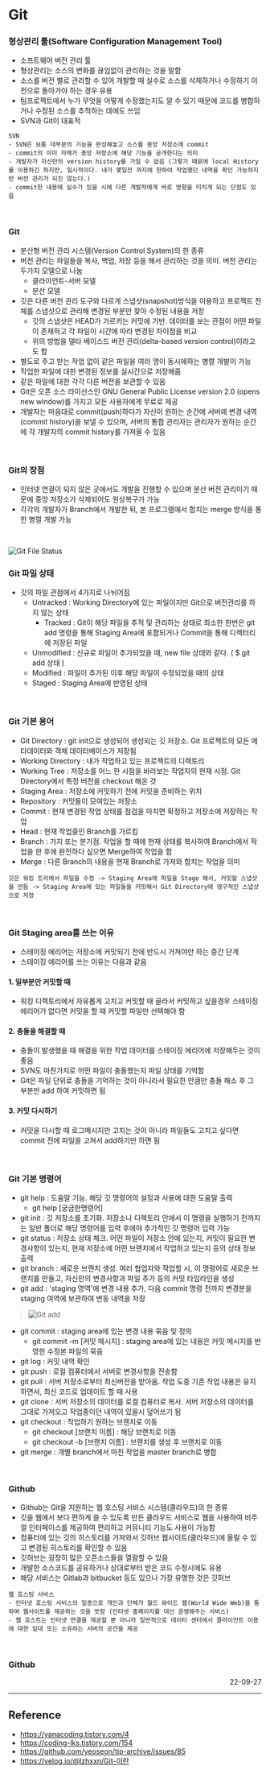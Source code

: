 # Git

### 형상관리 툴(Software Configuration Management Tool)
- 소프트웨어 버전 관리 툴
- 형상관리는 소스의 변화를 끊임없이 관리하는 것을 말함
- 소스를 버전 별로 관리할 수 있어 개발할 때 실수로 소스를 삭제하거나 수정하기 이전으로 돌아가야 하는 경우 유용
- 팀프로젝트에서 누가 무엇을 어떻게 수정했는지도 알 수 있기 때문에 코드를 병합하거나 수정된 소스를 추적하는 데에도 쓰임
- SVN과 Git이 대표적 
```
SVN
- SVN은 보통 대부분의 기능을 완성해놓고 소스를 중앙 저장소에 commit
- commit의 이미 자체가 중앙 저장소에 해당 기능을 공개한다는 의미
- 개발자가 자신만의 version history를 가질 수 없음 (그렇기 때문에 local History를 이용하긴 하지만, 일시적이다. 내가 몇일전 까지에 한하여 작업했던 내역을 확인 가능하지만 버전 관리가 되진 않는다.)
- commit한 내용에 실수가 있을 시에 다른 개발자에게 바로 영향을 미치게 되는 단점도 있음
```

<br>

### Git
- 분산형 버전 관리 시스템(Version Control System)의 한 종류
- 버전 관리는 파일들을 복사, 백업, 저장 등을 해서 관리하는 것을 의미. 버전 관리는 두가지 모델으로 나눔
    - 클라이언트-서버 모델
    - 분산 모델
- 깃은 다른 버전 관리 도구와 다르게 스냅샷(snapshot)방식을 이용하고 프로젝트 전체를 스냅샷으로 관리해 변경된 부분만 찾아 수정된 내용을 저장
    - 깃의 스냅샷은 HEAD가 가르키는 커밋에 기반. 데이터를 보는 관점이 어떤 파일이 존재하고 각 파일이 시간에 따라 변경된 차이점을 비교
    - 위의 방법을 델타 베이스드 버전 관리(delta-based version control)이라고도 함
- 별도로 주고 받는 작업 없이 같은 파일을 여러 명이 동시에하는 병렬 개발이 가능
- 작업한 파일에 대한 변경된 정보를 실시간으로 저장해줌
- 같은 파일에 대한 각각 다른 버전을 보관할 수 있음
- Git은 오픈 소스 라이선스인 GNU General Public License version 2.0 (opens new window)를 가지고 모든 사용자에게 무료로 제공
- 개발자는 마음대로 commit(push)하다가 자신이 원하는 순간에 서버에 변경 내역(commit history)을 보낼 수 있으며, 서버의 통합 관리자는 관리자가 원하는 순간에 각 개발자의 commit history를 가져올 수 있음

<br>

### Git의 장점
- 인터넷 연결이 되지 않은 곳에서도 개발을 진행할 수 있으며 분산 버전 관리이기 때문에 중앙 저장소가 삭제되어도 원상복구가 가능
- 각각의 개발자가 Branch에서 개발한 뒤, 본 프로그램에서 합치는 merge 방식을 통한 병렬 개발 가능

<br>

![Git File Status](./img/Git_File_Status.png)
### Git 파일 상태
- 깃의 파일 관점에서 4가지로 나뉘어짐
    - Untracked : Working Directory에 있는 파일이지만 Git으로 버전관리를 하지 않는 상태
        - Tracked : Git이 해당 파일을 추적 및 관리하는 상태로 최소한 한번은 git add 명령을 통해 Staging Area에 포함되거나 Commit을 통해 디렉터리에 저장된 파일
    - Unmodified : 신규로 파일이 추가되었을 때, new file 상태와 같다. ( $ git add 상태 )
    - Modified : 파일이 추가된 이후 해당 파일이 수정되었을 때의 상태
    - Staged : Staging Area에 반영된 상태

<br>

### Git 기본 용어
- Git Directory : git init으로 생성되어 생성되는 깃 저장소. Git 프로젝트의 모든 메타데이터와 객체 데이터베이스가 저장됨
- Working Directory : 내가 작업하고 있는 프로젝트의 디렉토리
- Working Tree : 저장소를 어느 한 시점을 바라보는 작업자의 현재 시점. Git Directory에서 특정 버전을 checkout 해온 것
- Staging Area : 저장소에 커밋하기 전에 커밋을 준비하는 위치
- Repository : 커밋들이 모여있는 저장소
- Commit : 현재 변경된 작업 상태를 점검을 마치면 확정하고 저장소에 저장하는 작업
- Head : 현재 작업중인 Branch를 가르킴
- Branch : 가지 또는 분기점. 작업을 할 때에 현재 상태를 복사하여 Branch에서 작업을 한 후에 완전하다 싶으면 Merge하여 작업을 함
- Merge : 다른 Branch의 내용을 현재 Branch로 가져와 합치는 작업을 의미
```
깃은 워킹 트리에서 파일을 수정 -> Staging Area에 파일을 Stage 해서, 커밋할 스냅샷을 만듬 -> Staging Area에 있는 파일들을 커밋해서 Git Directory에 영구적인 스냅샷으로 저장
```
<br>

### Git Staging area를 쓰는 이유
- 스테이징 에리어는 저장소에 커밋되기 전에 반드시 거쳐야만 하는 중간 단계
- 스테이징 에리어를 쓰는 이유는 다음과 같음

#### 1. 일부분만 커밋할 때
- 워킹 디렉토리에서 자유롭게 고치고 커밋할 때 골라서 커밋하고 싶을경우 스테이징 에리어가 없다면 커밋을 할 때 커밋할 파일만 선택해야 함

#### 2. 충돌을 해결할 때
- 충돌이 발생했을 때 해결을 위한 작업 데이터를 스테이징 에리어에 저장해두는 것이 좋음
- SVN도 마찬가지로 어떤 파일이 충돌했는지 파일 상태를 기억함
- Git은 파일 단위로 충돌을 기억하는 것이 아니라서 필요한 만큼만 충돌 해소 후 그 부분만 add 하여 커밋하면 됨

#### 3. 커밋 다시하기
- 커밋을 다시할 때 로그메시지만 고치는 것이 아니라 파일들도 고치고 싶다면 commit 전에 파일을 고쳐서 add하기만 하면 됨

<br>

### Git 기본 명령어
- git help : 도움말 기능. 해당 깃 명령어의 설정과 사용에 대한 도움말 출력
    - git help \[궁금한명령어\]
- git init : 깃 저장소를 초기화. 저장소나 디렉토리 안에서 이 명령을 실행하기 전까지는 일반 폴더로 해당 명령어를 입력 후에야 추가적인 깃 명령어 입력 가능
- git status : 저장소 상태 체크. 어떤 파일이 저장소 안에 있는지, 커밋이 필요한 변경사항이 있는지, 현재 저장소에 어떤 브랜치에서 작업하고 있는지 등의 상태 정보 출력
- git branch : 새로운 브랜치 생성. 여러 협업자와 작업할 시, 이 명령어로 새로운 브랜치를 만들고, 자신만의 변경사항과 파일 추가 등의 커밋 타임라인을 생성
- git add : 'staging 영역'에 변경 내용 추가, 다음 commit 명령 전까지 변경분을 staging 여역에 보관하여 변동 내역을 저장
> ![Git add](./img/Git_add.png)
- git commit : staging area에 있는 변경 내용 묶음 및 정의
    - git commit -m [커밋 메시지] : staging area에 있는 내용은 커밋 메시지를 반영한 수정본 파일의 묶음
- git log : 커밋 내역 확인
- git push : 로컬 컴퓨터에서 서버로 변경사항을 전송함
- git pull : 서버 저장소로부터 최신버전을 받아옴. 작업 도중 기존 작업 내용은 유지하면서, 최신 코드로 업데이트 할 때 사용
- git clone : 서버 저장소의 데이터를 로컬 컴퓨터로 복사. 서버 저장소의 데이터를 그대로 가져오고 작업중이던 내역이 있을시 덮어쓰기 됨
- git checkout : 작업하기 원하는 브랜치로 이동
    - git checkout \[브랜치 이름\] : 해당 브랜치로 이동
    - git checkout -b \[브랜치 이름\] : 브랜치를 생성 후 브랜치로 이동
- git merge : 개별 branch에서 마친 작업을 master branch로 병합

<br>

### Github
- Github는 Git을 지원하는 웹 호스팅 서비스 시스템(클라우드)의 한 종류
- 깃을 웹에서 보다 편하게 쓸 수 있도록 만든 클라우드 서비스로 웹을 사용하여 비주얼 인터페이스를 제공하여 편리하고 커뮤니티 기능도 사용이 가능함
- 컴퓨터에 있는 깃의 히스토리를 가져와서 깃허브 웹사이트(클라우드)에 올릴 수 있고 변경된 히스토리를 확인할 수 있음
- 깃허브는 굉장히 많은 오픈소스들을 열람할 수 있음
- 개발한 소스코드를 공유하거나 상대로부터 받은 코드 수정시에도 유용
- 해당 서비스는 Gitlab과 bitbucket 등도 있으나 가장 유명한 것은 깃허브
```
웹 호스팅 서비스
- 인터넷 호스팅 서비스의 일종으로 개인과 단체가 월드 와이드 웹(World Wide Web)을 통하여 웹사이트를 제공하는 것을 뜻함 (인터넷 홈페이지를 대신 운영해주는 서비스)
- 웹 호스트는 인터넷 연결을 제공할 뿐 아니라 일반적으로 데이터 센터에서 클라이언트 이용에 대한 임대 또는 소유하는 서버의 공간을 제공
```

<br>

### Github

<div style="text-align: right">22-09-27</div>

-------

## Reference
- https://yanacoding.tistory.com/4
- https://coding-lks.tistory.com/154
- https://github.com/yeoseon/tip-archive/issues/85
- https://velog.io/@lzhxxn/Git-이란